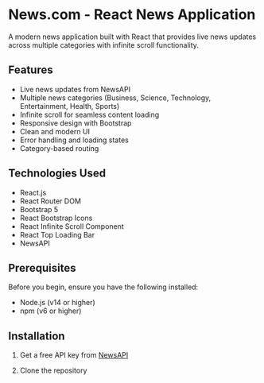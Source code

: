 # News.com - React News Application

A modern news application built with React that provides live news updates across multiple categories with infinite scroll functionality.

## Features

- Live news updates from NewsAPI
- Multiple news categories (Business, Science, Technology, Entertainment, Health, Sports)
- Infinite scroll for seamless content loading
- Responsive design with Bootstrap
- Clean and modern UI
- Error handling and loading states
- Category-based routing

## Technologies Used

- React.js
- React Router DOM
- Bootstrap 5
- React Bootstrap Icons
- React Infinite Scroll Component
- React Top Loading Bar
- NewsAPI

## Prerequisites

Before you begin, ensure you have the following installed:

- Node.js (v14 or higher)
- npm (v6 or higher)

## Installation

1. Get a free API key from [NewsAPI](https://newsapi.org/)

2. Clone the repository
